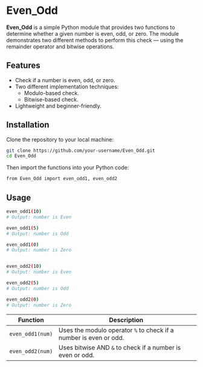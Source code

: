 # Even_Odd

**Even_Odd** is a simple Python module that provides two functions to determine whether a given number is even, odd, or zero. The module demonstrates two different methods to perform this check — using the remainder operator and bitwise operations.

## Features

- Check if a number is even, odd, or zero.
- Two different implementation techniques:
  - Modulo-based check.
  - Bitwise-based check.
- Lightweight and beginner-friendly.

## Installation

Clone the repository to your local machine:

```bash
git clone https://github.com/your-username/Even_Odd.git
cd Even_Odd
```



Then import the functions into your Python code:

```bash
from Even_Odd import even_odd1, even_odd2
```

## Usage

```bash
even_odd1(10)
# Output: number is Even

even_odd1(5)
# Output: number is Odd

even_odd1(0)
# Output: number is Zero


even_odd2(10)
# Output: number is Even

even_odd2(5)
# Output: number is Odd

even_odd2(0)
# Output: number is Zero

```

| Function         | Description                                                       |
| ---------------- | ----------------------------------------------------------------- |
| `even_odd1(num)` | Uses the modulo operator `%` to check if a number is even or odd. |
| `even_odd2(num)` | Uses bitwise AND `&` to check if a number is even or odd.         |


